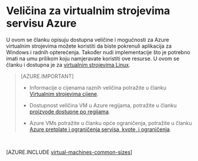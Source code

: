 <properties
 pageTitle="Veličina Windows VM | Microsoft Azure"
 description="Popis dostupnih za virtualnim računalima sustava Windows u Azure različitim veličinama."
 services="virtual-machines-windows"
 documentationCenter=""
 authors="cynthn"
 manager="timlt"
 editor=""
 tags="azure-resource-manager,azure-service-management"/>

<tags
ms.service="virtual-machines-windows"
 ms.devlang="na"
 ms.topic="article"
 ms.tgt_pltfrm="vm-windows"
 ms.workload="infrastructure-services"
 ms.date="09/21/2016"
 ms.author="cynthn"/>

# <a name="sizes-for-virtual-machines-in-azure"></a>Veličina za virtualnim strojevima servisu Azure

U ovom se članku opisuju dostupna veličine i mogućnosti za Azure virtualnim strojevima možete koristiti da biste pokrenuli aplikacija za Windows i radnih opterećenja. Također nudi implementacije što je potrebno imati na umu prilikom koju namjeravate koristiti ove resurse.  U ovom se članku i dostupna je za [virtualnim strojevima Linux](virtual-machines-linux-sizes.md).

>[AZURE.IMPORTANT] 
>
>- Informacije o cijenama raznih veličina potražite u članku [Virtualnim strojevima cijene](https://azure.microsoft.com/pricing/details/virtual-machines/#Windows). 
>
>- Dostupnost veličina VM u Azure regijama, potražite u članku [proizvode dostupne po regijama](https://azure.microsoft.com/regions/services/).
>
>- Azure VMs potražite u članku opće ograničenja, potražite u članku [Azure pretplate i ograničenja servisa, kvote, i ograničenja](../azure-subscription-service-limits.md).
<br>    

[AZURE.INCLUDE [virtual-machines-common-sizes](../../includes/virtual-machines-common-sizes.md)]

